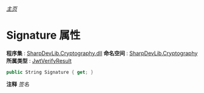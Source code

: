 ###### [主页](./Index.md "主页")
# Signature 属性
**程序集** : [SharpDevLib.Cryptography.dll](./SharpDevLib.Cryptography.assembly.md "SharpDevLib.Cryptography.dll")
**命名空间** : [SharpDevLib.Cryptography](./SharpDevLib.Cryptography.namespace.md "SharpDevLib.Cryptography")
**所属类型** : [JwtVerifyResult](./SharpDevLib.Cryptography.JwtVerifyResult.md "JwtVerifyResult")
``` csharp
public String Signature { get; }
```
**注释**
*签名*

